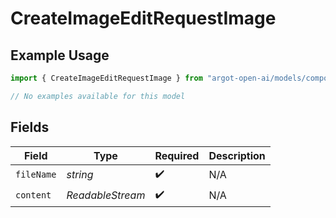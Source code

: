# CreateImageEditRequestImage

## Example Usage

```typescript
import { CreateImageEditRequestImage } from "argot-open-ai/models/components";

// No examples available for this model
```

## Fields

| Field                        | Type                         | Required                     | Description                  |
| ---------------------------- | ---------------------------- | ---------------------------- | ---------------------------- |
| `fileName`                   | *string*                     | :heavy_check_mark:           | N/A                          |
| `content`                    | *ReadableStream<Uint8Array>* | :heavy_check_mark:           | N/A                          |